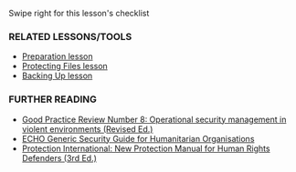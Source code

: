 [Title]: # (What now?)
[Difficulty]: # (Beginner)
[Order]: # (4)

Swipe right for this lesson's checklist

### RELATED LESSONS/TOOLS

*   [Preparation lesson](umbrella://lesson/preparation)
*   [Protecting Files lesson](umbrella://lesson/protecting-files)
*   [Backing Up lesson](umbrella://lesson/backing-up)

### FURTHER READING

*   [Good Practice Review Number 8: Operational security management in violent environments (Revised Ed.)](http://odihpn.org/wp-content/uploads/2010/11/GPR_8_revised2.pdf)
*   [ECHO Generic Security Guide for Humanitarian Organisations](http://ec.europa.eu/echo/files/evaluation/watsan2005/annex_files/ECHO/ECHO12%20-%20echo_generic_security_guide_en.doc)
*   [Protection International: New Protection Manual for Human Rights Defenders (3rd Ed.)](http://protectioninternational.org/publication/new-protection-manual-for-human-rights-defenders-3rd-edition/)